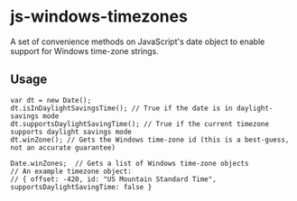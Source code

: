 # js-windows-timezones

A set of convenience methods on JavaScript's date object to enable support for Windows time-zone strings.

## Usage

    var dt = new Date();
    dt.isInDaylightSavingsTime(); // True if the date is in daylight-savings mode
    dt.supportsDaylightSavingTime(); // True if the current timezone supports daylight savings mode
    dt.winZone(); // Gets the Windows time-zone id (this is a best-guess, not an accurate guarantee)
    
    Date.winZones;  // Gets a list of Windows time-zone objects
    // An example timezone object:
    // { offset: -420, id: "US Mountain Standard Time", supportsDaylightSavingTime: false }
    

    
